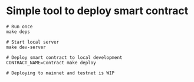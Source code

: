 # Simple tool to deploy smart contract

```
# Run once
make deps 

# Start local server
make dev-server

# Deploy smart contract to local development
CONTRACT_NAME=Contract make deploy

# Deploying to mainnet and testnet is WIP
```